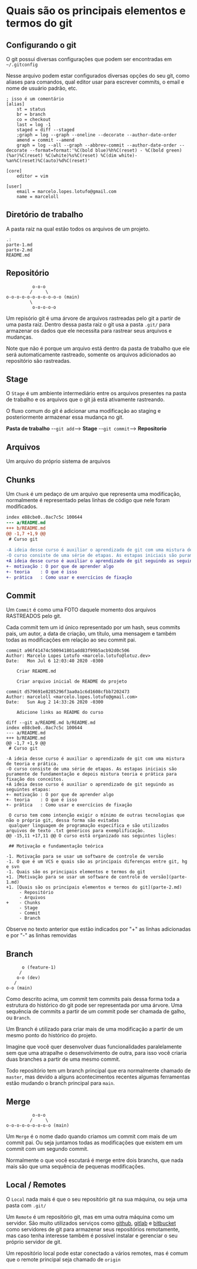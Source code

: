 # Quais são os principais elementos e termos do git

## Configurando o git

O git possui diversas configurações que podem ser encontradas em `~/.gitconfig`

Nesse arquivo podem estar configurados diversas opções do seu git, como aliases
para comandos, qual editor usar para escrever commits, o email e nome de usuário
padrão, etc.

```Git Config
; isso é um comentário
[alias]
	st = status
	br = branch
	co = checkout
	last = log -1
	staged = diff --staged
	;graph = log --graph --oneline --decorate --author-date-order
	amend = commit --amend
	graph = log --all --graph --abbrev-commit --author-date-order --decorate --format=format:'%C(bold blue)%h%C(reset) - %C(bold green)(%ar)%C(reset) %C(white)%s%C(reset) %C(dim white)- %an%C(reset)%C(auto)%d%C(reset)'

[core]
	editor = vim

[user]
	email = marcelo.lopes.lotufo@gmail.com
	name = marceloll
```

## Diretório de trabalho

A pasta raiz na qual estão todos os arquivos de um projeto.

```
.:
parte-1.md
parte-2.md
README.md
```

## Repositório

```
          o-o-o 
         /     \
o-o-o-o-o-o-o-o-o-o-o (main)
         \         
          o-o-o-o-o 
```


Um repisório git é uma árvore de arquivos rastreadas pelo git a partir de uma 
pasta raiz. Dentro dessa pasta raiz o git usa a pasta `.git/` para armazenar
os dados que ele necessita para rastrear seus arquivos e mudanças. 

Note que não é porque um arquivo está dentro da pasta de trabalho que ele será 
automaticamente rastreado, somente os arquivos adicionados ao repositório são 
rastreadas.

## Stage

O `Stage` é um ambiente intermediário entre os arquivos presentes na pasta de
trabalho e os arquivos que o git já está ativamente rastreando.

O fluxo comum do git é adicionar uma modificação ao staging e posteriormente
armazenar essa mudança no git.

**Pasta de trabalho** --`git add`--> **Stage** --`git commit`--> **Repositorio**

## Arquivos

Um arquivo do próprio sistema de arquivos

## Chunks

Um `Chunk` é um pedaço de um arquivo que representa uma modificação, normalmente
é representado pelas linhas de código que nele foram modificados.

```Diff
index e88cbe0..0ac7c5c 100644
--- a/README.md
+++ b/README.md
@@ -1,7 +1,9 @@
 # Curso git
 
-A ideia desse curso é auxiliar o aprendizado de git com uma mistura de teoria e prática.
-O curso consiste de uma série de etapas. As estapas iniciais são puramente de fundamentação e depois mistura teoria e prática para fixação dos conceitos.
+A ideia desse curso é auxiliar o aprendizado de git seguindo as seguintes etapas:
+- motivação : O por que de aprender algo
+- teoria    : O que é isso
+- prática   : Como usar e exercícios de fixação

```

## Commit

Um `Commit` é como uma FOTO daquele momento dos arquivos RASTREADOS pelo git.

Cada commit tem um id único representado por um hash, seus commits pais, 
um autor, a data de criação, um título, uma mensagem e também todas as 
modificações em relação ao seu commit pai.

```
commit a96f41474c500941801add83f99b5acb92d0c506
Author: Marcelo Lopes Lotufo <marcelo.lotufo@lotuz.dev>
Date:   Mon Jul 6 12:03:40 2020 -0300

    Criar README.md
    
    Criar arquivo inicial de README do projeto
```

```
commit d579691e8285296f3aa0a1c6d1608cfbb7202473
Author: marceloll <marcelo.lopes.lotufo@gmail.com>
Date:   Sun Aug 2 14:33:26 2020 -0300

    Adicione links ao README do curso

diff --git a/README.md b/README.md
index e88cbe0..0ac7c5c 100644
--- a/README.md
+++ b/README.md
@@ -1,7 +1,9 @@
 # Curso git
 
-A ideia desse curso é auxiliar o aprendizado de git com uma mistura de teoria e prática.
-O curso consiste de uma série de etapas. As estapas iniciais são puramente de fundamentação e depois mistura teoria e prática para fixação dos conceitos.
+A ideia desse curso é auxiliar o aprendizado de git seguindo as seguintes etapas:
+- motivação : O por que de aprender algo
+- teoria    : O que é isso
+- prática   : Como usar e exercícios de fixação
 
 O curso tem como intenção exigir o mínimo de outras tecnologias que não o próprio git, dessa forma são evitadas 
 qualquer linguagem de programação específica e são utilizados arquivos de texto .txt genéricos para exemplificação.
@@ -15,11 +17,11 @@ O curso está organizado nas seguintes lições:
 
 ## Motivação e fundamentação teórica
 
-1. Motivação para se usar um software de controle de versão
-1. O que é um VCS e quais são as principais diferenças entre git, hg e svn
-1. Quais são os principais elementos e termos do git
+1. [Motivação para se usar um software de controle de versão](parte-1.md)
+1. [Quais são os principais elementos e termos do git](parte-2.md)
     - Repositório
     - Arquivos
+    - Chunks
     - Stage
     - Commit
     - Branch
```

Observe no texto anterior que estão indicados por "+" as linhas adicionadas e 
por "-" as linhas removidas

## Branch

```
      o (feature-1)
     /
    o-o (dev)
   /
o-o (main)
```

Como descrito acima, um commit tem commits pais dessa forma toda a estrutura
do histórico do git pode ser representada por uma árvore. Uma sequência de 
commits a partir de um commit pode ser chamada de galho, ou `Branch`.

Um Branch é utilizado para criar mais de uma modificação a partir de um mesmo
ponto do histórico do projeto. 

Imagine que você quer desenvolver duas funcionalidades paralelamente sem que uma
atrapalhe o desenvolvimento de outra, para isso você criaria duas branches a 
partir de uma mesmo commit.

Todo repositório tem um branch principal que era normalmente chamado de 
`master`, mas devido a alguns acontecimentos recentes algumas ferramentas estão
mudando o branch principal para `main`.

## Merge

```
          o-o-o 
         /     \
o-o-o-o-o-o-o-o-o (main)
```

Um `Merge` é o nome dado quando criamos um commit com mais de um commit pai.
Ou seja juntamos todas as modificações que existem em um commit com um segundo
commit.

Normalmente o que você escutará é merge entre dois branchs, que nada mais são
que uma sequência de pequenas modificações.


## Local / Remotes

O `Local` nada mais é que o seu repositório git na sua máquina, ou seja
uma pasta com `.git/` 

Um `Remote` é um repositório git, mas em uma outra máquina como um servidor.
São muito utilizados serviços como [github](https://github.com/), 
[gitlab](https://gitlab.com/) e [bitbucket](https://bitbucket.org/) como 
servidores de git para armazenar seus repositórios remotamente, mas caso
tenha interesse também é possível instalar e gerenciar o seu próprio servidor
de git.

Um repositório local pode estar conectado a vários remotes, mas é comum que o
remote principal seja chamado de `origin`

